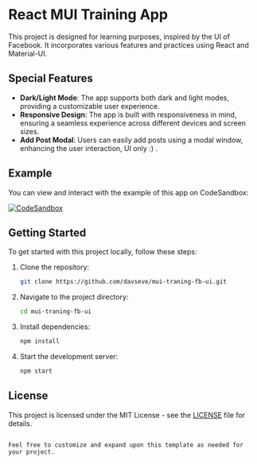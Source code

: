 # React MUI Training App

This project is designed for learning purposes, inspired by the UI of Facebook. It incorporates various features and practices using React and Material-UI.

## Special Features

- **Dark/Light Mode**: The app supports both dark and light modes, providing a customizable user experience.
- **Responsive Design**: The app is built with responsiveness in mind, ensuring a seamless experience across different devices and screen sizes.
- **Add Post Modal**: Users can easily add posts using a modal window, enhancing the user interaction, UI only :) .

## Example

You can view and interact with the example of this app on CodeSandbox:

[![CodeSandbox](https://codesandbox.io/static/img/play-codesandbox.svg)](https://codesandbox.io/p/devbox/github/davseve/mui-traning-fb-ui)

## Getting Started

To get started with this project locally, follow these steps:

1. Clone the repository:
   ```bash
   git clone https://github.com/davseve/mui-traning-fb-ui.git
   ```

2. Navigate to the project directory:
   ```bash
   cd mui-traning-fb-ui
   ```

3. Install dependencies:
   ```bash
   npm install
   ```

4. Start the development server:
   ```bash
   npm start
   ```

## License

This project is licensed under the MIT License - see the [LICENSE](LICENSE) file for details.
```

Feel free to customize and expand upon this template as needed for your project.